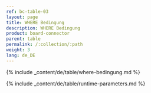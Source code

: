 ```yaml
---
ref: bc-table-03
layout: page
title: WHERE Bedingung
description: WHERE Bedingung
product: board-connector
parent: table
permalink: /:collection/:path
weight: 3
lang: de_DE
---
```


{% include _content/de/table/where-bedingung.md  %}

{% include _content/de/table/runtime-parameters.md  %}